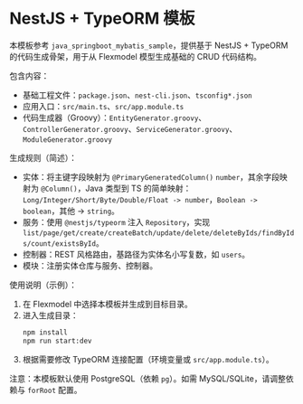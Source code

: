 # NestJS + TypeORM 模板

本模板参考 `java_springboot_mybatis_sample`，提供基于 NestJS + TypeORM 的代码生成骨架，用于从 Flexmodel 模型生成基础的 CRUD 代码结构。

包含内容：
- 基础工程文件：`package.json`、`nest-cli.json`、`tsconfig*.json`
- 应用入口：`src/main.ts`、`src/app.module.ts`
- 代码生成器（Groovy）：`EntityGenerator.groovy`、`ControllerGenerator.groovy`、`ServiceGenerator.groovy`、`ModuleGenerator.groovy`

生成规则（简述）：
- 实体：将主键字段映射为 `@PrimaryGeneratedColumn()` `number`，其余字段映射为 `@Column()`，Java 类型到 TS 的简单映射：`Long/Integer/Short/Byte/Double/Float -> number`，`Boolean -> boolean`，其他 -> `string`。
- 服务：使用 `@nestjs/typeorm` 注入 `Repository`，实现 `list/page/get/create/createBatch/update/delete/deleteByIds/findByIds/count/existsById`。
- 控制器：REST 风格路由，基路径为实体名小写复数，如 `users`。
- 模块：注册实体仓库与服务、控制器。

使用说明（示例）：
1. 在 Flexmodel 中选择本模板并生成到目标目录。
2. 进入生成目录：
   ```bash
   npm install
   npm run start:dev
   ```
3. 根据需要修改 TypeORM 连接配置（环境变量或 `src/app.module.ts`）。

注意：本模板默认使用 PostgreSQL（依赖 `pg`）。如需 MySQL/SQLite，请调整依赖与 `forRoot` 配置。



